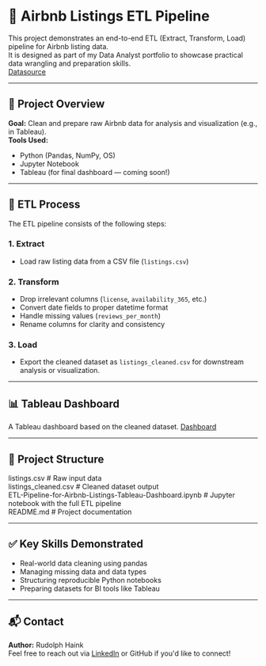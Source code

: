 # 🏡 Airbnb Listings ETL Pipeline

This project demonstrates an end-to-end ETL (Extract, Transform, Load) pipeline for Airbnb listing data.  
It is designed as part of my Data Analyst portfolio to showcase practical data wrangling and preparation skills.  
[Datasource](https://insideairbnb.com/get-the-data/)

---

## 🚀 Project Overview

**Goal:** Clean and prepare raw Airbnb data for analysis and visualization (e.g., in Tableau).  
**Tools Used:**  
- Python (Pandas, NumPy, OS)
- Jupyter Notebook
- Tableau (for final dashboard — coming soon!)

---

## 🔧 ETL Process

The ETL pipeline consists of the following steps:

### 1. **Extract**
- Load raw listing data from a CSV file (`listings.csv`)

### 2. **Transform**
- Drop irrelevant columns (`license`, `availability_365`, etc.)
- Convert date fields to proper datetime format
- Handle missing values (`reviews_per_month`)
- Rename columns for clarity and consistency

### 3. **Load**
- Export the cleaned dataset as `listings_cleaned.csv` for downstream analysis or visualization.

---

## 📊 Tableau Dashboard

A Tableau dashboard based on the cleaned dataset.
[Dashboard](https://public.tableau.com/app/profile/rudolph.haink/viz/AirBnBListings_17512734486760/Dashboard1)

---

## 📁 Project Structure

listings.csv # Raw input data  
listings_cleaned.csv # Cleaned dataset output  
ETL-Pipeline-for-Airbnb-Listings-Tableau-Dashboard.ipynb # Jupyter notebook with the full ETL pipeline  
README.md # Project documentation


---

## ✅ Key Skills Demonstrated

- Real-world data cleaning using pandas
- Managing missing data and data types
- Structuring reproducible Python notebooks
- Preparing datasets for BI tools like Tableau

---

## 📬 Contact

**Author:** Rudolph Haink  
Feel free to reach out via [LinkedIn](https://www.linkedin.com/in/rudolph-haink-a5454564/) or GitHub if you'd like to connect!
